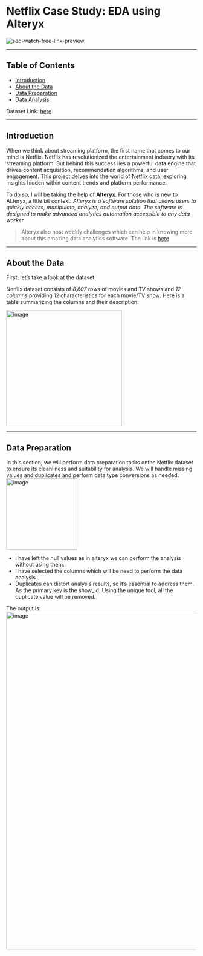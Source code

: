 # Netflix Case Study: EDA using Alteryx 
![seo-watch-free-link-preview](https://github.com/pankhuridata/Netflix-Using_Alteryx/assets/109762146/dfee43a4-05c0-4466-a5ed-5db3909e5d5d)

***
## Table of Contents
- [Introduction](#Introduction)
- [About the Data](#About-the-Data)
- [Data Preparation](#Data-Preparation)
- [Data Analysis](#Data-Analysis)

Dataset Link: [here](https://www.kaggle.com/datasets/shivamb/netflix-shows)
***
## Introduction
When we think about streaming platform, the first name that comes to our mind is Netflix. Netflix has revolutionized the entertainment industry with its streaming platform. But behind this success lies a powerful data engine that drives content acquisition, recommendation algorithms, and user engagement. This project delves into the world of Netflix data, exploring insights hidden within content trends and platform performance.

To do so, I will be taking the help of **Alteryx**. For those who is new to ALteryx, a lttle bit context: _Alteryx is a software solution that allows users to quickly access, manipulate, analyze, and output data. The software is designed to make advanced analytics automation accessible to any data worker._
> Alteryx also host weekly challenges which can help in knowing more about this amazing data analytics software. The link is [here](https://community.alteryx.com/t5/Weekly-Challenge/bd-p/weeklychallenge)
***
## About the Data
First, let’s take a look at the dataset.

Netflix dataset consists of _8,807 rows_ of movies and TV shows and _12 columns_ providing 12 characteristics for each movie/TV show. Here is a table summarizing the columns and their description:

<img width="306" alt="image" src="https://github.com/pankhuridata/Netflix-Using_Alteryx/assets/109762146/01a6ad12-4167-4dd1-a40f-23f3d93079b4">

***
## Data Preparation
In this section, we will perform data preparation tasks onthe Netflix dataset to ensure its cleanliness and suitability for analysis. We will handle missing values and duplicates and perform data type conversions as needed.
<img width="188" alt="image" src="https://github.com/pankhuridata/Netflix-Using_Alteryx/assets/109762146/8c81631d-998a-49f9-8755-80fc2861dabb">

- I have left the null values as in alteryx we can perform the analysis without using them.
- I have selected the columns which will be need to perform the data analysis.
- Duplicates can distort analysis results, so it’s essential to address them. As the primary key is the show_id. Using the unique tool, all the duplicate value will be removed.

 The output is:
  <img width="893" alt="image" src="https://github.com/pankhuridata/Netflix-Using_Alteryx/assets/109762146/124201c8-a719-434f-8134-7236a05a1cee">
